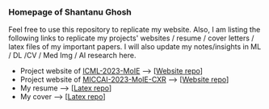 ### Homepage of Shantanu Ghosh
Feel free to use this repository to replicate my website. Also, I am listing the following links to replicate my projects' websites / resume / cover letters / latex files of my important papers. I will also update my notes/insights in ML / DL /CV / Med Img / AI research here.

* Project website of [ICML-2023-MoIE](https://shantanu48114860.github.io/projects/ICML-2023-MoIE/) --> [[Website repo](https://github.com/Shantanu48114860/Shantanu48114860.github.io/tree/main/projects/ICML-2023-MoIE)] 
* Project website of [MICCAI-2023-MoIE-CXR](https://shantanu48114860.github.io/projects/MICCAI-2023-MoIE-CXR/) --> [[Website repo](https://github.com/Shantanu48114860/Shantanu48114860.github.io/tree/main/projects/MICCAI-2023-MoIE-CXR)] 
* My resume --> [[Latex repo](https://github.com/Shantanu48114860/Shantanu48114860.github.io/tree/main/latex-files/Shantanu_CV_PhD)]
* My cover --> [[Latex repo](https://github.com/Shantanu48114860/Shantanu48114860.github.io/tree/main/latex-files/Cover-Shantanu)]
